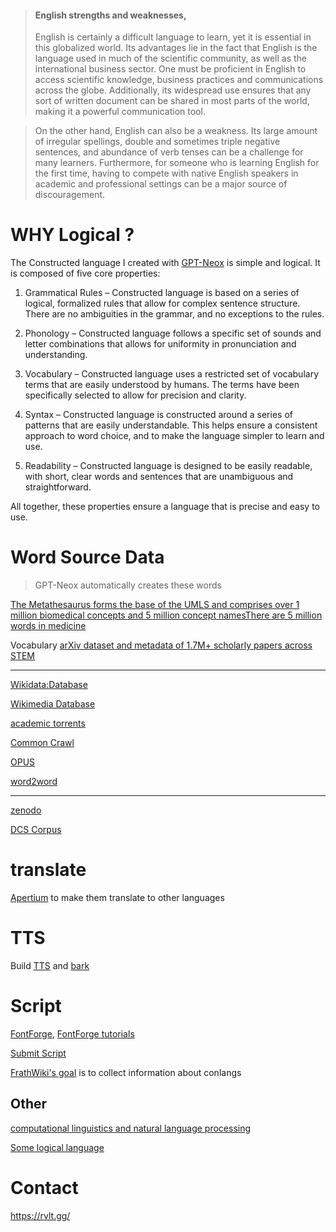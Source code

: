 > #### English strengths and weaknesses,
> English is certainly a difficult language to learn, yet it is essential in this globalized world. Its advantages lie in the fact that English is the language used in much of the scientific community, as well as the international business sector. One must be proficient in English to access scientific knowledge, business practices and communications across the globe. Additionally, its widespread use ensures that any sort of written document can be shared in most parts of the world, making it a powerful communication tool. 

> On the other hand, English can also be a weakness. Its large amount of irregular spellings, double and sometimes triple negative sentences, and abundance of verb tenses can be a challenge for many learners. Furthermore, for someone who is learning English for the first time, having to compete with native English speakers in academic and professional settings can be a major source of discouragement.

# WHY Logical ?
The Constructed language I created with [GPT-Neox](https://github.com/EleutherAI/gpt-neox) is simple and logical. It is composed of five core properties:

1. Grammatical Rules – Constructed language is based on a series of logical, formalized rules that allow for complex sentence structure. There are no ambiguities in the grammar, and no exceptions to the rules.

2. Phonology – Constructed language follows a specific set of sounds and letter combinations that allows for uniformity in pronunciation and understanding.

3. Vocabulary – Constructed language uses a restricted set of vocabulary terms that are easily understood by humans. The terms have been specifically selected to allow for precision and clarity.

4. Syntax – Constructed language is constructed around a series of patterns that are easily understandable. This helps ensure a consistent approach to word choice, and to make the language simpler to learn and use.

5. Readability – Constructed language is designed to be easily readable, with short, clear words and sentences that are unambiguous and straightforward.

All together, these properties ensure a language that is precise and easy to use.

# Word Source Data
> GPT-Neox automatically creates these words

[The Metathesaurus forms the base of the UMLS and comprises over 1 million biomedical concepts and 5 million concept namesThere are 5 million words in medicine](https://www.nlm.nih.gov/research/umls/licensedcontent/umlsknowledgesources.html
)

Vocabulary [arXiv dataset and metadata of 1.7M+ scholarly papers across STEM ](https://www.kaggle.com/datasets/Cornell-University/arxiv)

---
[Wikidata:Database](https://www.wikidata.org/wiki/Wikidata:Database_download)

[Wikimedia Database](https://dumps.wikimedia.org/)

[academic torrents](https://academictorrents.com/)

[Common Crawl](https://commoncrawl.org/the-data/get-started/)

[OPUS](https://opus.nlpl.eu/index.php)

[word2word](https://github.com/kakaobrain/word2word)

---
[zenodo](https://zenodo.org/record/5847100)

[DCS Corpus](http://www.sanskrit-linguistics.org/dcs/index.php?contents=corpus)

# translate
[Apertium](https://github.com/apertium) to make them translate to other languages

# TTS
Build [TTS](https://github.com/coqui-ai/TTS) and [bark
](https://github.com/suno-ai/bark)


# Script
[FontForge](https://github.com/fontforge/fontforge), [FontForge tutorials](https://www.youtube.com/playlist?list=PLAh1LrrdjJQh8vJCqik4xidgTlxoWhiWY)

[Submit Script](https://www.omniglot.com/index.htm)

[FrathWiki's goal](https://www.frathwiki.com/FrathWiki:Goals) is to collect information about conlangs

## Other
[computational linguistics and natural language processing](https://academictorrents.com/)

[Some logical language](https://loglangs.wiki/Portal)

# Contact
https://rvlt.gg/
